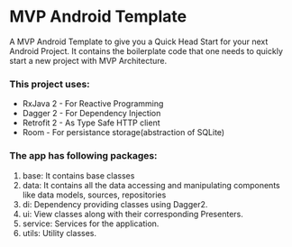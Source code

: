# MVP Android Template
A MVP Android Template to give you a Quick Head Start for your next Android Project. It contains the boilerplate code that one needs to quickly start a new project with MVP Architecture.

### This project uses:
* RxJava 2 - For Reactive Programming
* Dagger 2 - For Dependency Injection
* Retrofit 2 - As Type Safe HTTP client
* Room - For persistance storage(abstraction of SQLite)

### The app has following packages:
1. base: It contains base classes
2. data: It contains all the data accessing and manipulating components like data models, sources, repositories
3. di: Dependency providing classes using Dagger2.
4. ui: View classes along with their corresponding Presenters.
5. service: Services for the application.
6. utils: Utility classes.
